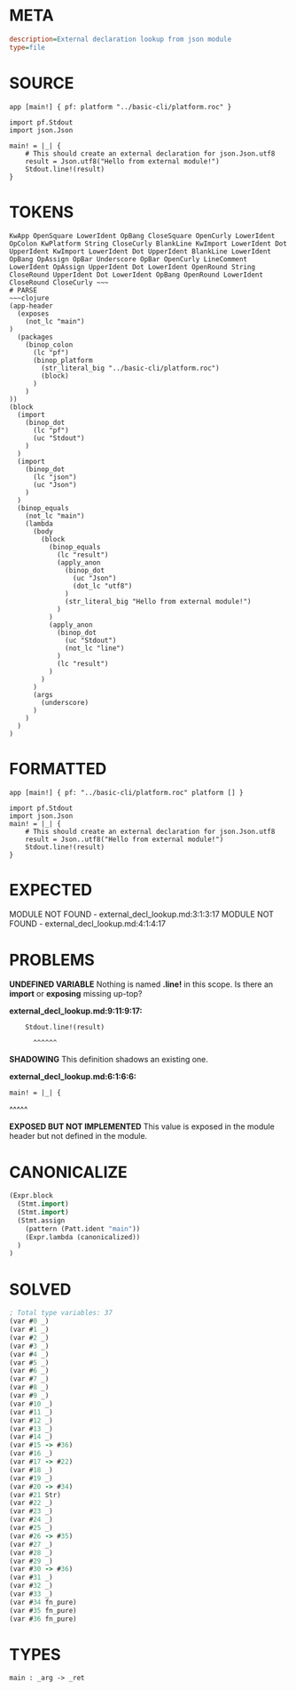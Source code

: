 # META
~~~ini
description=External declaration lookup from json module
type=file
~~~
# SOURCE
~~~roc
app [main!] { pf: platform "../basic-cli/platform.roc" }

import pf.Stdout
import json.Json

main! = |_| {
    # This should create an external declaration for json.Json.utf8
    result = Json.utf8("Hello from external module!")
    Stdout.line!(result)
}
~~~
# TOKENS
~~~text
KwApp OpenSquare LowerIdent OpBang CloseSquare OpenCurly LowerIdent OpColon KwPlatform String CloseCurly BlankLine KwImport LowerIdent Dot UpperIdent KwImport LowerIdent Dot UpperIdent BlankLine LowerIdent OpBang OpAssign OpBar Underscore OpBar OpenCurly LineComment LowerIdent OpAssign UpperIdent Dot LowerIdent OpenRound String CloseRound UpperIdent Dot LowerIdent OpBang OpenRound LowerIdent CloseRound CloseCurly ~~~
# PARSE
~~~clojure
(app-header
  (exposes
    (not_lc "main")
)
  (packages
    (binop_colon
      (lc "pf")
      (binop_platform
        (str_literal_big "../basic-cli/platform.roc")
        (block)
      )
    )
))
(block
  (import
    (binop_dot
      (lc "pf")
      (uc "Stdout")
    )
  )
  (import
    (binop_dot
      (lc "json")
      (uc "Json")
    )
  )
  (binop_equals
    (not_lc "main")
    (lambda
      (body
        (block
          (binop_equals
            (lc "result")
            (apply_anon
              (binop_dot
                (uc "Json")
                (dot_lc "utf8")
              )
              (str_literal_big "Hello from external module!")
            )
          )
          (apply_anon
            (binop_dot
              (uc "Stdout")
              (not_lc "line")
            )
            (lc "result")
          )
        )
      )
      (args
        (underscore)
      )
    )
  )
)
~~~
# FORMATTED
~~~roc
app [main!] { pf: "../basic-cli/platform.roc" platform [] }

import pf.Stdout
import json.Json
main! = |_| {
	# This should create an external declaration for json.Json.utf8
	result = Json..utf8("Hello from external module!")
	Stdout.line!(result)
}
~~~
# EXPECTED
MODULE NOT FOUND - external_decl_lookup.md:3:1:3:17
MODULE NOT FOUND - external_decl_lookup.md:4:1:4:17
# PROBLEMS
**UNDEFINED VARIABLE**
Nothing is named **.line!** in this scope.
Is there an **import** or **exposing** missing up-top?

**external_decl_lookup.md:9:11:9:17:**
```roc
    Stdout.line!(result)
```
          ^^^^^^


**SHADOWING**
This definition shadows an existing one.

**external_decl_lookup.md:6:1:6:6:**
```roc
main! = |_| {
```
^^^^^


**EXPOSED BUT NOT IMPLEMENTED**
This value is exposed in the module header but not defined in the module.



# CANONICALIZE
~~~clojure
(Expr.block
  (Stmt.import)
  (Stmt.import)
  (Stmt.assign
    (pattern (Patt.ident "main"))
    (Expr.lambda (canonicalized))
  )
)
~~~
# SOLVED
~~~clojure
; Total type variables: 37
(var #0 _)
(var #1 _)
(var #2 _)
(var #3 _)
(var #4 _)
(var #5 _)
(var #6 _)
(var #7 _)
(var #8 _)
(var #9 _)
(var #10 _)
(var #11 _)
(var #12 _)
(var #13 _)
(var #14 _)
(var #15 -> #36)
(var #16 _)
(var #17 -> #22)
(var #18 _)
(var #19 _)
(var #20 -> #34)
(var #21 Str)
(var #22 _)
(var #23 _)
(var #24 _)
(var #25 _)
(var #26 -> #35)
(var #27 _)
(var #28 _)
(var #29 _)
(var #30 -> #36)
(var #31 _)
(var #32 _)
(var #33 _)
(var #34 fn_pure)
(var #35 fn_pure)
(var #36 fn_pure)
~~~
# TYPES
~~~roc
main : _arg -> _ret
~~~
